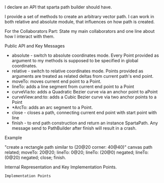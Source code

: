 I declare an API that sparta path builder should have.

I provide a set of methods to create an arbitrary vector path.
I can work in both relative and absolute module, that influences on how path is created.

For the Collaborators Part: State my main collaborators and one line about how I interact with them. 

Public API and Key Messages

- absolute - switch to absolute coordinates mode. Every Point provided as argument to my methods is supposed to be specified in global coordinates.
- relative - switch to relative coordinates mode. Points provided as arguments are treated as related deltas from current path's end point.
- moveTo: moves current end point to a Point.
- lineTo: adds a line segment from current end point to a Point
- curveVia:to: adds a Quadratic Bezier curve via an anchor point to aPoint
- curveView:and:to: adds a Cubic Bezier curve via two anchor points to a Point
- *ArcTo: adds an arc segment to a Point.
- close - closes a path, connecting current end point with start point with line
- finish - to end path construction and return an instance SpartaPath. Any message send to PathBuilder after finish will result in a crash.


Example

   "create a rectangle path similar to (20@20 corner: 40@40)"
   canvas path
	related;
	moveTo: 20@20;
	lineTo: 0@20;
	lineTo: (20@0) negated;
	lineTo: (0@20) negated;
	close;
	finish.
 
Internal Representation and Key Implementation Points.


    Implementation Points